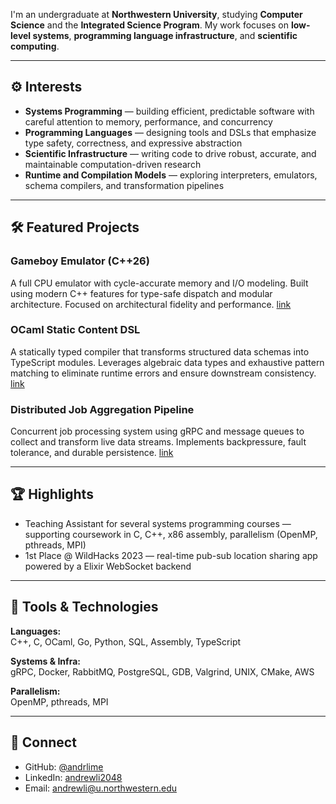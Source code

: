 I'm an undergraduate at **Northwestern University**, studying **Computer Science** and the **Integrated Science Program**. My work focuses on **low-level systems**, **programming language infrastructure**, and **scientific computing**.

---

## ⚙️ Interests

- **Systems Programming** — building efficient, predictable software with careful attention to memory, performance, and concurrency
- **Programming Languages** — designing tools and DSLs that emphasize type safety, correctness, and expressive abstraction
- **Scientific Infrastructure** — writing code to drive robust, accurate, and maintainable computation-driven research
- **Runtime and Compilation Models** — exploring interpreters, emulators, schema compilers, and transformation pipelines

---

## 🛠️ Featured Projects

### Gameboy Emulator (C++26)
A full CPU emulator with cycle-accurate memory and I/O modeling. Built using modern C++ features for type-safe dispatch and modular architecture. Focused on architectural fidelity and performance.
[link](https://github.com/andrlime/spinarak)

### OCaml Static Content DSL
A statically typed compiler that transforms structured data schemas into TypeScript modules. Leverages algebraic data types and exhaustive pattern matching to eliminate runtime errors and ensure downstream consistency.
[link](https://github.com/andrlime/conkeldurr)

### Distributed Job Aggregation Pipeline
Concurrent job processing system using gRPC and message queues to collect and transform live data streams. Implements backpressure, fault tolerance, and durable persistence.
[link](https://github.com/andrlime/wigglytuff)

---

## 🏆 Highlights

- Teaching Assistant for several systems programming courses — supporting coursework in C, C++, x86 assembly, parallelism (OpenMP, pthreads, MPI)
- 1st Place @ WildHacks 2023 — real-time pub-sub location sharing app powered by a Elixir WebSocket backend

---

## 🧰 Tools & Technologies

**Languages:**  
C++, C, OCaml, Go, Python, SQL, Assembly, TypeScript

**Systems & Infra:**  
gRPC, Docker, RabbitMQ, PostgreSQL, GDB, Valgrind, UNIX, CMake, AWS

**Parallelism:**  
OpenMP, pthreads, MPI

---

## 🔗 Connect

- GitHub: [@andrlime](https://github.com/andrlime)
- LinkedIn: [andrewli2048](https://linkedin.com/in/andrewli2048)
- Email: [andrewli@u.northwestern.edu](mailto:andrewli@u.northwestern.edu)
